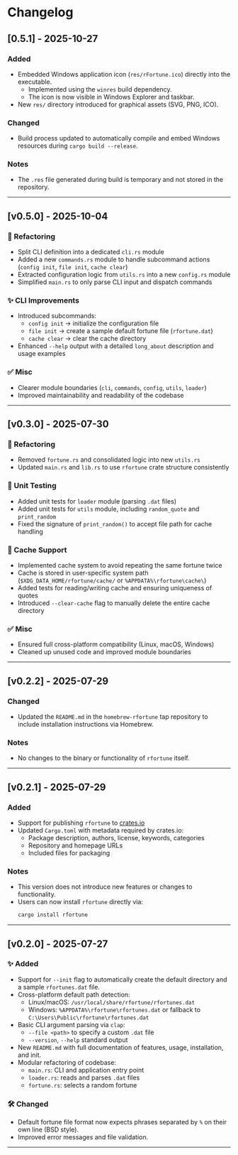 # Changelog

## [0.5.1] - 2025-10-27

### Added

- Embedded Windows application icon (`res/rFortune.ico`) directly into the executable.
    - Implemented using the `winres` build dependency.
    - The icon is now visible in Windows Explorer and taskbar.
- New `res/` directory introduced for graphical assets (SVG, PNG, ICO).

### Changed

- Build process updated to automatically compile and embed Windows resources during `cargo build --release`.

### Notes

- The `.res` file generated during build is temporary and not stored in the repository.

---

## [v0.5.0] - 2025-10-04

### 🔧 Refactoring

- Split CLI definition into a dedicated `cli.rs` module
- Added a new `commands.rs` module to handle subcommand actions (`config init`, `file init`, `cache clear`)
- Extracted configuration logic from `utils.rs` into a new `config.rs` module
- Simplified `main.rs` to only parse CLI input and dispatch commands

### ✨ CLI Improvements

- Introduced subcommands:
    - `config init` → initialize the configuration file
    - `file init`   → create a sample default fortune file (`rfortune.dat`)
    - `cache clear` → clear the cache directory
- Enhanced `--help` output with a detailed `long_about` description and usage examples

### ✅ Misc

- Clearer module boundaries (`cli`, `commands`, `config`, `utils`, `loader`)
- Improved maintainability and readability of the codebase

---

## [v0.3.0] - 2025-07-30

### 🔧 Refactoring

- Removed `fortune.rs` and consolidated logic into new `utils.rs`
- Updated `main.rs` and `lib.rs` to use `rfortune` crate structure consistently

### 🧪 Unit Testing

- Added unit tests for `loader` module (parsing `.dat` files)
- Added unit tests for `utils` module, including `random_quote` and `print_random`
- Fixed the signature of `print_random()` to accept file path for cache handling

### 💾 Cache Support

- Implemented cache system to avoid repeating the same fortune twice
- Cache is stored in user-specific system path (`$XDG_DATA_HOME/rfortune/cache/` or `%APPDATA%\rfortune\cache\`)
- Added tests for reading/writing cache and ensuring uniqueness of quotes
- Introduced `--clear-cache` flag to manually delete the entire cache directory

### ✅ Misc

- Ensured full cross-platform compatibility (Linux, macOS, Windows)
- Cleaned up unused code and improved module boundaries

---

## [v0.2.2] - 2025-07-29

### Changed

- Updated the `README.md` in the `homebrew-rfortune` tap repository to include installation instructions via Homebrew.

### Notes

- No changes to the binary or functionality of `rfortune` itself.

---

## [v0.2.1] - 2025-07-29

### Added

- Support for publishing `rfortune` to [crates.io](https://crates.io/crates/rfortune)
- Updated `Cargo.toml` with metadata required by crates.io:
    - Package description, authors, license, keywords, categories
    - Repository and homepage URLs
    - Included files for packaging

### Notes

- This version does not introduce new features or changes to functionality.
- Users can now install `rfortune` directly via:
  ```bash
  cargo install rfortune
  ```

---

## [v0.2.0] - 2025-07-27

### ✨ Added

- Support for `--init` flag to automatically create the default directory and a sample `rfortunes.dat` file.
- Cross-platform default path detection:
    - Linux/macOS: `/usr/local/share/rfortune/rfortunes.dat`
    - Windows: `%APPDATA%\rfortune\rfortunes.dat` or fallback to `C:\Users\Public\rfortune\rfortunes.dat`
- Basic CLI argument parsing via `clap`:
    - `--file <path>` to specify a custom `.dat` file
    - `--version`, `--help` standard output
- New `README.md` with full documentation of features, usage, installation, and init.
- Modular refactoring of codebase:
    - `main.rs`: CLI and application entry point
    - `loader.rs`: reads and parses `.dat` files
    - `fortune.rs`: selects a random fortune

### 🛠 Changed

- Default fortune file format now expects phrases separated by `%` on their own line (BSD style).
- Improved error messages and file validation.

---

